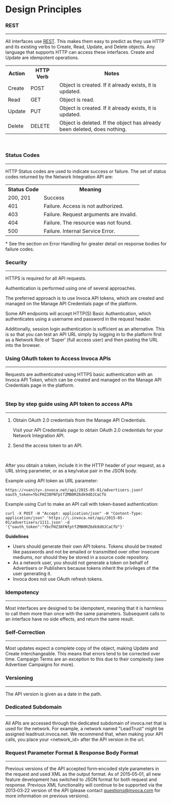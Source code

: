 Design Principles
=================

### REST
<hr>

All interfaces use [REST](http://en.wikipedia.org/wiki/REST). This makes them easy to predict as they use HTTP and its existing
verbs to Create, Read, Update, and Delete objects. Any language that supports HTTP can
access these interfaces. Create and Update are idempotent operations.

<table>
<tr><th>Action</th>   <th>HTTP Verb</th>   <th>Notes</th></tr>
<tr><td>Create</td><td>POST  </td><td>Object is created. If it already exists, it is updated.</td></tr>
<tr><td>Read  </td><td>GET   </td><td>Object is read.</td></tr>
<tr><td>Update</td><td>PUT   </td><td>Object is created. If it already exists, it is updated.</td></tr>
<tr><td>Delete</td><td>DELETE</td><td>Object is deleted. If the object has already been deleted, does nothing.</td></tr>
</table>

<br>

### Status Codes
<hr>

HTTP Status codes are used to indicate success or failure. The set of status codes returned
by the Network Integration API are:

<table>
<tr><th>Status Code</th><th>Meaning</th></tr>
<tr><td>200, 201   </td><td>Success</td></tr>
<tr><td>401        </td><td>Failure. Access is not authorized.</td></tr>
<tr><td>403        </td><td>Failure. Request arguments are invalid.</td></tr>
<tr><td>404        </td><td>Failure. The resource was not found.</td></tr>
<tr><td>500        </td><td>Failure. Internal Service Error.</td></tr>
</table>

\* See the section on Error Handling for greater detail on response bodies for failure codes.


### Security
<hr>

HTTPS is required for all API requests.

Authentication is performed using one of several approaches.

The preferred approach is to use Invoca API tokens, which are created and managed on the Manage API Credentials page of the platform.

Some API endpoints will accept HTTP(S) Basic Authentication, which authenticates using a username and password in the request header.

Additionally, session login authentication is sufficient as an alternative. This is so that you can
test an API URL simply by logging in to the platform first as a Network Role of ‘Super’ (full access user) and then pasting the URL into the browser.

### Using OAuth token to Access Invoca APIs
<hr>

Requests are authenticated using HTTPS basic authentication with an Invoca API Token, which can be created and managed on the Manage API Credentials page in the platform.
<br><br>

### Step by step guide using API token to access APIs
<hr>

1. Obtain OAuth 2.0 credentials from the Manage API Credentials.

   Visit your API Credentials page to obtain OAuth 2.0 credentials for your Network Integration API.

2. Send the access token to an API.

<br>

After you obtain a token, include it in the HTTP header of your request, as a URL string parameter, or as a key/value pair in the JSON body.

Example using API token as URL parameter:

`https://<vanity>.invoca.net/api/2015-05-01/advertisers.json?oauth_token=YbcFHZ38FNfptfZMB0RZ6dk9dOJCaCfU`

Example using Curl to make an API call with token-based authentication:

<pre><code>curl -X POST -H "Accept: application/json" -H "Content-Type: application/json" 'https://\<vanity\>.invoca.net/api/2015-05-01/advertisers/1111.json' -d '{"oauth_token":"YbcFHZ38FNfptfZMB0RZ6dk9dOJCaCfU"}'
</code></pre>

<b>Guidelines</b>
* Users should generate their own API tokens. Tokens should be treated like passwords and not be emailed or transmitted over other insecure mediums, nor should they be stored in a source code repository.
* As a network user, you should not generate a token on behalf of Advertisers or Publishers because tokens inherit the privileges of the user generating it.
* Invoca does not use OAuth refresh tokens.



### Idempotency
<hr>

Most interfaces are designed to be idempotent, meaning that it is harmless to call them
more than once with the same parameters. Subsequent calls to an interface have no side effects,
and return the same result.

### Self‐Correction
<hr>

Most updates expect a complete copy of the object, making Update and Create
interchangeable. This means that errors tend to be corrected over time. Campaign Terms
are an exception to this due to their complexity (see Advertiser Campaigns for more).

### Versioning
<hr>

The API version is given as a date in the path.

### Dedicated Subdomain
<hr>
All APIs are accessed through the dedicated subdomain of invoca.net that is used for the
network. For example, a network named "LeadTrust" might be assigned
leadtrust.invoca.net. We recommend that, when making your API calls, you place your
&lt;network_id&gt; after the API version in the url.

### Request Parameter Format & Response Body Format
<hr>

Previous versions of the API accepted form‐encoded style parameters in the request and used
XML as the output format. As of 2015‐05‐01, all new feature development has switched to
JSON format for both request and response. Previous XML functionality will continue to be
supported via the 2013‐03‐22 version of the API (please contact
[questions@invoca.com](mailto:questions@invoca.com) for more information on previous versions).
